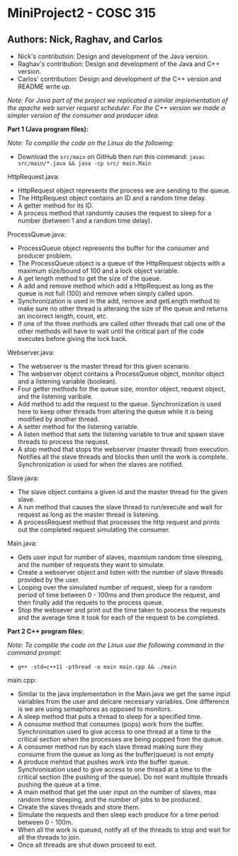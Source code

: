 # MiniProject2 - COSC 315

## Authors: Nick, Raghav, and Carlos
- Nick's contribution: Design and development of the Java version.
- Raghav's contribution: Design and development of the Java and C++ version.
- Carlos' contribution: Design and development of the C++ version and README write up.

*Note: For Java part of the project we replicated a similar implementation of the apache web server request scheduler. For the C++ version we made a simpler version of the consumer and producer idea.*

**Part 1 (Java program files):**

*Note: To complile the code on the Linux do the following:*
- Download the `src/main` on GitHub then run this command: `javac src/main/*.java && java -cp src/ main.Main`

HttpRequest.java:
- HttpRequest object represents the process we are sending to the queue.
- The HttpRequest object contains an ID and a random time delay.
- A getter method for its ID.
- A process method that randomly causes the request to sleep for a number (between 1 and a random time delay).

ProcessQueue.java:
- ProcessQueue object represents the buffer for the consumer and producer problem.
- The ProcessQueue object is a queue of the HttpRequest objects with a maximum size/bound of 100 and a lock object variable.
- A get length method to get the size of the queue.
- A add and remove method which add a HttpRequest as long as the queue is not full (100) and remove when simply called upon.
- Synchronization is used in the add, remove and getLength method to make sure no other thread is alteraing the size of the queue and returns an incorrect length, count, etc.
- If one of the three methods are called other threads that call one of the other methods will have to wait until the critical part of the code executes before giving the lock back.

Webserver.java:
- The webserver is the master thread for this given scenario.
- The webserver object contains a ProcessQueue object, monitor object and a listening variable (boolean).
- Four getter methods for the queue size, monitor object, request object, and the listening varibale.
- Add method to add the request to the queue. Synchronization is used here to keep other threads from altering the queue while it is being modified by another thread.
- A setter method for the listening variable.
- A listen method that sets the listening variable to true and spawn slave threads to process the request.
- A stop method that stops the webserver (master thread) from execution. Notifies all the slave threads and blocks then until the work is complete. Synchronization is used for when the slaves are notified.

Slave.java:
- The slave object contains a given id and the master thread for the given slave.
- A run method that causes the slave thread to run/execute and wait for request as long as the master thread is listening.
- A processRequest method that processes the http request and prints out the completed request simulating the consumer. 

Main.java:
- Gets user input for number of slaves, maxmium random time sleeping, and the number of requests they want to simulate.
- Create a webserver object and listen with the number of slave threads provided by the user.
- Looping over the simulated number of request, sleep for a random period of time between 0 - 100ms and then produce the request, and then finally add the requets to the process queue.
- Stop the websever and print out the time taken to process the requests and the average time it took for each of the request to be completed.

**Part 2 C++ program files:**

*Note: To complile the code on the Linux use the following command in the command prompt:*
- `g++ -std=c++11 -pthread -o main main.cpp && ./main`

main.cpp:
- Similar to the java implementation in the Main.java we get the same input variables from the user and delcare necessary variables. One difference is we are using semaphores as opposed to monitors.
- A sleep method that puts a thread to sleep for a specified time.
- A consume method that consumes (pops) work from the buffer. Synchronisation used to give access to one thread at a time to the critical section when the processes are being popped from the queue.
- A consumer method run by each slave thread making sure they consume from the queue as long as the buffer(queue) is not empty 
- A produce mehtod that pushes work into the buffer queue. Synchronisation used to give access to one thread at a time to the critical section (the pushing of the queue). Do not want multiple threads pushing the queue at a time.
- A main method that get the user input on the number of slaves, max random time sleeping, and the number of jobs to be produced.
- Create the slaves threads and store them.
- Simulate the requests and then sleep each produce for a time period between 0 - 100m.
- When all the work is queued, notify all of the threads to stop and wait for all the threads to join. 
- Once all threads are shut down proceed to exit.

